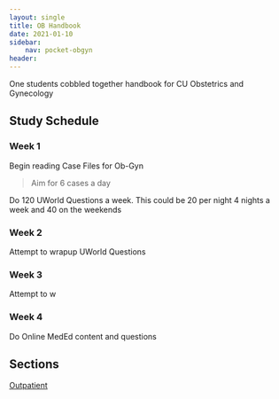 ```yaml
---
layout: single
title: OB Handbook
date: 2021-01-10
sidebar:
    nav: pocket-obgyn
header:
---
```


One students cobbled together handbook for CU Obstetrics and Gynecology

## Study Schedule

### Week 1

Begin reading Case Files for Ob-Gyn

> Aim for 6 cases a day

Do 120 UWorld Questions a week. This could be 20 per night 4 nights a week and 40 on the weekends

### Week 2

Attempt to wrapup UWorld Questions

### Week 3

Attempt to w

### Week 4

Do Online MedEd content and questions


## Sections

[Outpatient](/pocket/obgyn/obstetrics)

## 